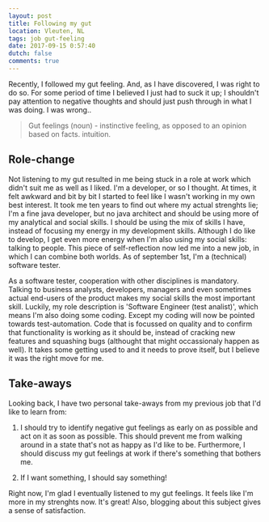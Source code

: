 ```yaml
---
layout: post
title: Following my gut
location: Vleuten, NL
tags: job gut-feeling
date: 2017-09-15 0:57:40
dutch: false
comments: true
---
```

Recently, I followed my gut feeling. And, as I have discovered, I was right to do so. For some period of time I believed I just had to suck it up; I shouldn't pay attention to negative thoughts and should just push through in what I was doing. I was wrong..

 > Gut feelings (noun) - instinctive feeling, as opposed to an opinion based on facts. intuition. 

## Role-change
Not listening to my gut resulted in me being stuck in a role at work which didn't suit me as well as I liked. I'm a developer, or so I thought. At times, it felt awkward and bit by bit I started to feel like I wasn't working in my own best interest. It took me ten years to find out where my actual strenghts lie; I'm a fine java developer, but no java architect and should be using more of my analytical and social skills. I should be using the mix of skills I have, instead of focusing my energy in my development skills. Although I do like to develop, I get even more energy when I'm also using my social skills: talking to people. This piece of self-reflection now led me into a new job, in which I can combine both worlds. As of september 1st, I'm a (technical) software tester.

As a software tester, cooperation with other disciplines is mandatory. Talking to business analysts, developers, managers and even sometimes actual end-users of the product makes my social skills the most important skill. Luckily, my role description is 'Software Engineer (test analist)', which means I'm also doing some coding. Except my coding will now be pointed towards test-automation. Code that is focussed on quality and to confirm that functionality is working as it should be, instead of cracking new features and squashing bugs (althought that might occassionaly happen as well). It takes some getting used to and it needs to prove itself, but I believe it was the right move for me. 

## Take-aways
Looking back, I have two personal take-aways from my previous job that I'd like to learn from: 

1. I should try to identify negative gut feelings as early on as possible and act on it as soon as possible. This should prevent me from walking around in a state that's not as happy as I'd like to be. Furthermore, I should discuss my gut feelings at work if there's something that bothers me.

2. If I want something, I should say something! 

Right now, I'm glad I eventually listened to my gut feelings. It feels like I'm more in my strenghts now. It's great! Also, blogging about this subject gives a sense of satisfaction.
